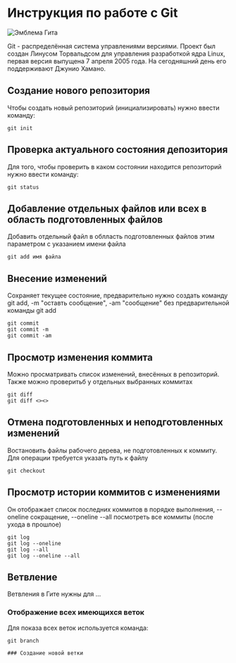 # Инструкция по работе с Git

![Эмблема Гита](234.jpeg)

Git - распределённая система управлениями версиями. Проект был создан Линусом Торвальдсом для управления разработкой ядра Linux, первая версия выпущена 7 апреля 2005 года. На сегодняшний день его поддерживают Джунио Хамано. 

## Создание нового репозитория

Чтобы создать новый репозиторий (инициализировать) нужно ввести команду:

    git init
    
## Проверка актуального состояния депозитория

Для того, чтобы проверить в каком состоянии находится репозиторий нужно ввести команду:

    git status
    
## Добавление отдельных файлов или всех в область подготовленных файлов

Добавить отдельный файл в облласть подготовленных файлов этим параметром с указанием имени файла

    git add имя файла

## Внесение изменений

Сохраняет текущее состояние, предварительно нужно создать команду git add, -m "оставть сообщение", -am "сообщение" без предварительной команды git add

    git commit
    git commit -m
    git commit -am

 ## Просмотр изменения коммита

 Можно просматривать список изменений, внесённых в репозиторий. Также можно проверитьб у отдельных выбранных коммитах

    git diff    
    git diff <><>

## Отмена подготовленных и неподготовленных изменений

Востановить файлы рабочего дерева, не подготовленных к коммиту. Для операции требуется указать путь к файлу

    git checkout

## Просмотр истории коммитов с изменениями

Он отображает список последних коммитов в порядке выполнения, --oneline сокращение, --oneline --all посмотреть все коммиты (после ухода в прошлое)

    git log
    git log --oneline
    git log --all
    git log --oneline --all

## Ветвление 

Ветвления в Гите нужны для ...

### Отображение всех имеющихся веток

Для показа всех веток используется команда:

    git branch

    ### Создание новой ветки

    